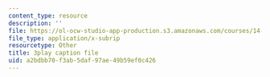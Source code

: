 ```yaml
---
content_type: resource
description: ''
file: https://ol-ocw-studio-app-production.s3.amazonaws.com/courses/14-13-psychology-and-economics-spring-2020/a2bdbb70f3ab5daf97ae49b59ef0c426_qk0mVzI1L78.vtt
file_type: application/x-subrip
resourcetype: Other
title: 3play caption file
uid: a2bdbb70-f3ab-5daf-97ae-49b59ef0c426
---
```

